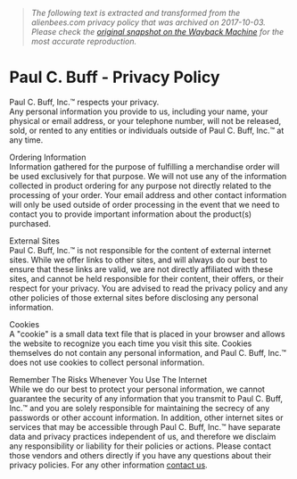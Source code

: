 > *The following text is extracted and transformed from the alienbees.com privacy policy that was archived on 2017-10-03. Please check the [original snapshot on the Wayback Machine](https://web.archive.org/web/20171003211547id_/http%3A//www.paulcbuff.com/privacy.php) for the most accurate reproduction.*

# Paul C. Buff - Privacy Policy

Paul C. Buff, Inc.™ respects your privacy.  
Any personal information you provide to us, including your name, your physical or email address, or your telephone number, will not be released, sold, or rented to any entities or individuals outside of Paul C. Buff, Inc.™ at any time.

Ordering Information  
Information gathered for the purpose of fulfilling a merchandise order will be used exclusively for that purpose. We will not use any of the information collected in product ordering for any purpose not directly related to the processing of your order. Your email address and other contact information will only be used outside of order processing in the event that we need to contact you to provide important information about the product(s) purchased.

External Sites  
Paul C. Buff, Inc.™ is not responsible for the content of external internet sites. While we offer links to other sites, and will always do our best to ensure that these links are valid, we are not directly affiliated with these sites, and cannot be held responsible for their content, their offers, or their respect for your privacy. You are advised to read the privacy policy and any other policies of those external sites before disclosing any personal information.

Cookies  
A "cookie" is a small data text file that is placed in your browser and allows the website to recognize you each time you visit this site. Cookies themselves do not contain any personal information, and Paul C. Buff, Inc.™ does not use cookies to collect personal information.

Remember The Risks Whenever You Use The Internet  
While we do our best to protect your personal information, we cannot guarantee the security of any information that you transmit to Paul C. Buff, Inc.™ and you are solely responsible for maintaining the secrecy of any passwords or other account information. In addition, other internet sites or services that may be accessible through Paul C. Buff, Inc.™ have separate data and privacy practices independent of us, and therefore we disclaim any responsibility or liability for their policies or actions. Please contact those vendors and others directly if you have any questions about their privacy policies. For any other information [contact us](https://web.archive.org/web/20171003211547id_/http%3A//www.paulcbuff.com/contact.php).
